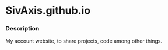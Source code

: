 # SivAxis.github.io

### Description
My account website, to share projects, code among other things.

